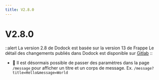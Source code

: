 ```yaml
---
title: V2.8.0
---
```


# V2.8.0

::alert
La version 2.8 de Dodock est basée sur la version 13 de Frappe
Le détail des changements publiés dans Dodock est disponible sur [Gitlab](https://gitlab.com/dokos/dodock/-/releases)
::

- :rocket: Il est désormais possible de passer des paramètres dans la page `/message` pour afficher un titre et un corps de message. Ex. `/message?title=Hello&message=World`

